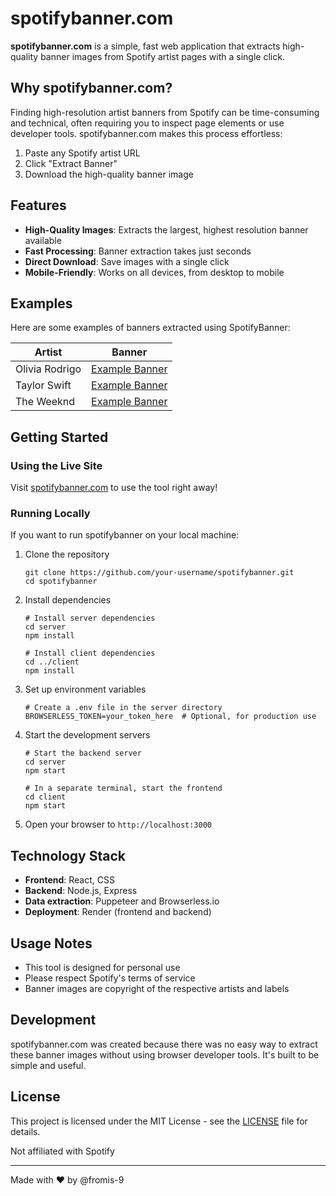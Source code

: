 # spotifybanner.com

**spotifybanner.com** is a simple, fast web application that extracts high-quality banner images from Spotify artist pages with a single click.

## Why spotifybanner.com?

Finding high-resolution artist banners from Spotify can be time-consuming and technical, often requiring you to inspect page elements or use developer tools. spotifybanner.com makes this process effortless:

1. Paste any Spotify artist URL
2. Click "Extract Banner"
3. Download the high-quality banner image

## Features

- **High-Quality Images**: Extracts the largest, highest resolution banner available
- **Fast Processing**: Banner extraction takes just seconds
- **Direct Download**: Save images with a single click
- **Mobile-Friendly**: Works on all devices, from desktop to mobile

## Examples

Here are some examples of banners extracted using SpotifyBanner:

| Artist | Banner |
|--------|--------|
| Olivia Rodrigo | [Example Banner]([https://link-to-example-image.jpg](https://image-cdn-ak.spotifycdn.com/image/ab67618600000194b9e08cd875ff2a0f8ad0c334)) |
| Taylor Swift | [Example Banner]([https://link-to-example-image.jpg](https://image-cdn-ak.spotifycdn.com/image/ab67618600000194632d765bdc111e40acbfab19)) |
| The Weeknd | [Example Banner]([https://link-to-example-image.jpg](https://image-cdn-fa.spotifycdn.com/image/ab6761860000019406f7730314d8eff6663d6918)) |

## Getting Started

### Using the Live Site

Visit [spotifybanner.com](https://spotifybanner.com) to use the tool right away!

### Running Locally

If you want to run spotifybanner on your local machine:

1. Clone the repository
   ```
   git clone https://github.com/your-username/spotifybanner.git
   cd spotifybanner
   ```

2. Install dependencies
   ```
   # Install server dependencies
   cd server
   npm install

   # Install client dependencies
   cd ../client
   npm install
   ```

3. Set up environment variables
   ```
   # Create a .env file in the server directory
   BROWSERLESS_TOKEN=your_token_here  # Optional, for production use
   ```

4. Start the development servers
   ```
   # Start the backend server
   cd server
   npm start

   # In a separate terminal, start the frontend
   cd client
   npm start
   ```

5. Open your browser to `http://localhost:3000`

## Technology Stack

- **Frontend**: React, CSS
- **Backend**: Node.js, Express
- **Data extraction**: Puppeteer and Browserless.io
- **Deployment**: Render (frontend and backend)

## Usage Notes

- This tool is designed for personal use
- Please respect Spotify's terms of service
- Banner images are copyright of the respective artists and labels

## Development

spotifybanner.com was created because there was no easy way to extract these banner images without using browser developer tools. It's built to be simple and useful.

## License

This project is licensed under the MIT License - see the [LICENSE](LICENSE) file for details.

Not affiliated with Spotify

---

Made with ❤️ by @fromis-9
